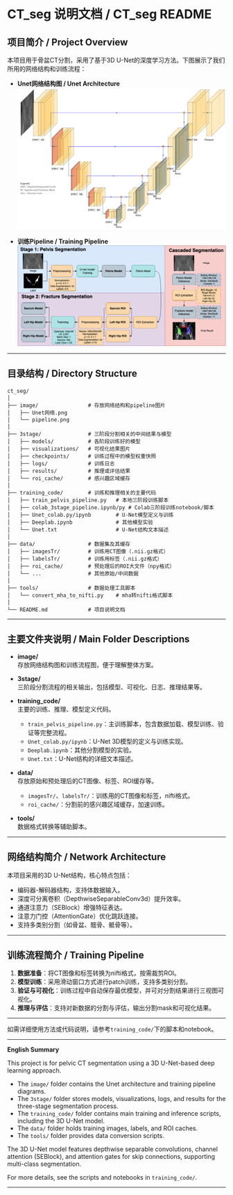 # CT_seg 说明文档 / CT_seg README

## 项目简介 / Project Overview

本项目用于骨盆CT分割，采用了基于3D U-Net的深度学习方法。下图展示了我们所用的网络结构和训练流程：

- **Unet网络结构图 / Unet Architecture**  
  ![Unet网络](image/Unet网络.png)

- **训练Pipeline / Training Pipeline**  
  ![Pipeline](image/pipeline.png)

---

## 目录结构 / Directory Structure

```
ct_seg/
│
├── image/                # 存放网络结构和pipeline图片
│   ├── Unet网络.png
│   └── pipeline.png
│
├── 3stage/               # 三阶段分割相关的中间结果与模型
│   ├── models/           # 各阶段训练好的模型
│   ├── visualizations/   # 可视化结果图片
│   ├── checkpoints/      # 训练过程中的模型权重快照
│   ├── logs/             # 训练日志
│   ├── results/          # 推理或评估结果
│   └── roi_cache/        # 感兴趣区域缓存
│
├── training_code/        # 训练和推理相关的主要代码
│   ├── train_pelvis_pipeline.py   # 本地三阶段训练脚本
│   ├── colab_3stage_pipeline.ipynb/py # Colab三阶段训练notebook/脚本
│   ├── Unet_colab.py/ipynb        # U-Net模型定义与训练
│   ├── Deeplab.ipynb              # 其他模型实验
│   └── Unet.txt                   # U-Net结构文本描述
│
├── data/                 # 数据集及其缓存
│   ├── imagesTr/         # 训练用CT图像（.nii.gz格式）
│   ├── labelsTr/         # 训练用标签（.nii.gz格式）
│   ├── roi_cache/        # 预处理后的ROI大文件（npy格式）
│   └── ...               # 其他原始/中间数据
│
├── tools/                # 数据处理工具脚本
│   └── convert_mha_to_nifti.py    # mha转nifti格式脚本
│
└── README.md             # 项目说明文档
```

---

## 主要文件夹说明 / Main Folder Descriptions

- **image/**  
  存放网络结构图和训练流程图，便于理解整体方案。

- **3stage/**  
  三阶段分割流程的相关输出，包括模型、可视化、日志、推理结果等。

- **training_code/**  
  主要的训练、推理、模型定义代码。  
  - `train_pelvis_pipeline.py`：主训练脚本，包含数据加载、模型训练、验证等完整流程。  
  - `Unet_colab.py/ipynb`：U-Net 3D模型的定义与训练实现。  
  - `Deeplab.ipynb`：其他分割模型的实验。  
  - `Unet.txt`：U-Net结构的详细文本描述。

- **data/**  
  存放原始和预处理后的CT图像、标签、ROI缓存等。  
  - `imagesTr/`、`labelsTr/`：训练用的CT图像和标签，nifti格式。  
  - `roi_cache/`：分割前的感兴趣区域缓存，加速训练。

- **tools/**  
  数据格式转换等辅助脚本。

---

## 网络结构简介 / Network Architecture

本项目采用的3D U-Net结构，核心特点包括：
- 编码器-解码器结构，支持体数据输入。
- 深度可分离卷积（DepthwiseSeparableConv3d）提升效率。
- 通道注意力（SEBlock）增强特征表达。
- 注意力门控（AttentionGate）优化跳跃连接。
- 支持多类别分割（如骨盆、髋骨、骶骨等）。

---

## 训练流程简介 / Training Pipeline

1. **数据准备**：将CT图像和标签转换为nifti格式，按需裁剪ROI。
2. **模型训练**：采用滑动窗口方式进行patch训练，支持多类别分割。
3. **验证与可视化**：训练过程中自动保存最优模型，并可对分割结果进行三视图可视化。
4. **推理与评估**：支持对新数据的分割与评估，输出分割mask和可视化结果。

---

如需详细使用方法或代码说明，请参考`training_code/`下的脚本和notebook。

---

**English Summary**

This project is for pelvic CT segmentation using a 3D U-Net-based deep learning approach.  
- The `image/` folder contains the Unet architecture and training pipeline diagrams.
- The `3stage/` folder stores models, visualizations, logs, and results for the three-stage segmentation process.
- The `training_code/` folder contains main training and inference scripts, including the 3D U-Net model.
- The `data/` folder holds training images, labels, and ROI caches.
- The `tools/` folder provides data conversion scripts.

The 3D U-Net model features depthwise separable convolutions, channel attention (SEBlock), and attention gates for skip connections, supporting multi-class segmentation.

For more details, see the scripts and notebooks in `training_code/`.

---